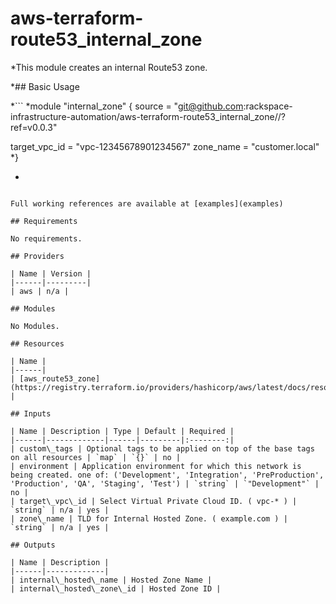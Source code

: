 # aws-terraform-route53\_internal\_zone

*This module creates an internal Route53 zone.

*## Basic Usage

*```
*module "internal_zone" {
 source = "git@github.com:rackspace-infrastructure-automation/aws-terraform-route53_internal_zone//?ref=v0.0.3"

 target_vpc_id = "vpc-12345678901234567"
 zone_name     = "customer.local"
*}

*
```

Full working references are available at [examples](examples)

## Requirements

No requirements.

## Providers

| Name | Version |
|------|---------|
| aws | n/a |

## Modules

No Modules.

## Resources

| Name |
|------|
| [aws_route53_zone](https://registry.terraform.io/providers/hashicorp/aws/latest/docs/resources/route53_zone) |

## Inputs

| Name | Description | Type | Default | Required |
|------|-------------|------|---------|:--------:|
| custom\_tags | Optional tags to be applied on top of the base tags on all resources | `map` | `{}` | no |
| environment | Application environment for which this network is being created. one of: ('Development', 'Integration', 'PreProduction', 'Production', 'QA', 'Staging', 'Test') | `string` | `"Development"` | no |
| target\_vpc\_id | Select Virtual Private Cloud ID. ( vpc-* ) | `string` | n/a | yes |
| zone\_name | TLD for Internal Hosted Zone. ( example.com ) | `string` | n/a | yes |

## Outputs

| Name | Description |
|------|-------------|
| internal\_hosted\_name | Hosted Zone Name |
| internal\_hosted\_zone\_id | Hosted Zone ID |
